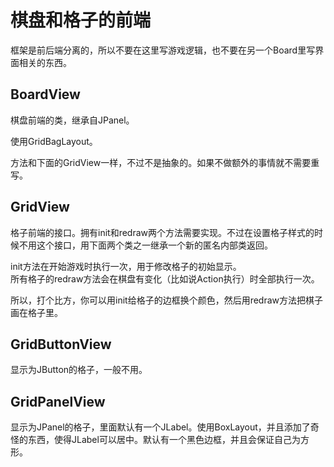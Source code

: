 # 棋盘和格子的前端

框架是前后端分离的，所以不要在这里写游戏逻辑，也不要在另一个Board里写界面相关的东西。

## BoardView

棋盘前端的类，继承自JPanel。

使用GridBagLayout。

方法和下面的GridView一样，不过不是抽象的。如果不做额外的事情就不需要重写。

## GridView

格子前端的接口。拥有init和redraw两个方法需要实现。不过在设置格子样式的时候不用这个接口，用下面两个类之一继承一个新的匿名内部类返回。

init方法在开始游戏时执行一次，用于修改格子的初始显示。  
所有格子的redraw方法会在棋盘有变化（比如说Action执行）时全部执行一次。

所以，打个比方，你可以用init给格子的边框换个颜色，然后用redraw方法把棋子画在格子里。

## GridButtonView

显示为JButton的格子，一般不用。

## GridPanelView

显示为JPanel的格子，里面默认有一个JLabel。使用BoxLayout，并且添加了奇怪的东西，使得JLabel可以居中。默认有一个黑色边框，并且会保证自己为方形。
